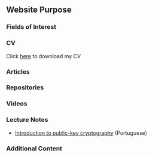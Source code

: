 ## Website Purpose

### Fields of Interest

### CV

Click <a href="https://leonardompp.github.io/assets/documents/Leonardo_Mouta_CV.pdf">here</a> to download my CV

### Articles

### Repositories

### Videos

### Lecture Notes

* <a href="https://leonardompp.github.io/assets/classes/PFC_F_1_Criptografia.pdf">Introduction to public-key cryptography</a> (Portuguese)

### Additional Content
